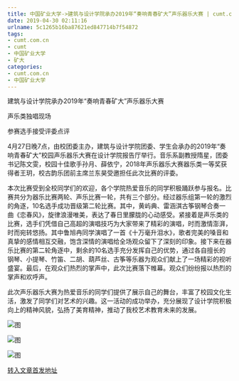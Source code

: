 ```yaml
---
title: 中国矿业大学->建筑与设计学院承办2019年“奏响青春矿大”声乐器乐大赛 | cumt.com.cn
date: 2019-04-30 02:11:16
urlname: 5c1265b16ba87621ed847714b7f54872
tags: 
- cumt.com.cn
- cumt
- 中国矿业大学
- 矿大
categories:
- cumt.com.cn
- 中国矿业大学
---
```


建筑与设计学院承办2019年“奏响青春矿大”声乐器乐大赛

声乐类独唱现场

参赛选手接受评委点评

4月27日晚7点，由校团委主办，建筑与设计学院团委、学生会承办的2019年“奏响青春矿大”校园声乐器乐大赛在设计学院报告厅举行。音乐系副教授隋星，团委书记陈文雯，校园十佳歌手孙月、薛依宁，2018年声乐器乐大赛器乐类一等奖获得者王玥，校古韵乐团前主席兰东昊受邀担任此次比赛的评委。

本次比赛受到全校同学们的欢迎，各个学院热爱音乐的同学积极踊跃参与报名。比赛共分为器乐比赛两轮、声乐比赛一轮，共有三个部分。经过器乐组第一轮的激烈的角逐，10名选手成功晋级第二轮比赛。其中，黄屿典、雷涵淇古筝钢琴合奏一曲《恋春风》，旋律浪漫唯美，表达了春日里朦胧的心动感受。紧接着是声乐类的比赛，选手们凭借自己高超的演唱技巧为大家带来了精彩的演唱，时而激情澎湃，时而宛转悠扬。其中鲁旭冉同学演唱了一首《十万毫升泪水》，歌者完美的嗓音和真挚的感情相互交融，饱含深情的演唱给全场观众留下了深刻的印象。接下来在器乐比赛的第二轮角逐中，剩余的10名选手充分发挥自己的优势，通过各自擅长的钢琴、小提琴、竹笛、二胡、葫芦丝、古筝等乐器为观众们献上了一场精彩的视听盛宴。最后，在观众们热烈的掌声中，此次比赛落下帷幕。观众们纷纷报以热烈的掌声和欢呼声。

此次声乐器乐大赛为热爱音乐的同学们提供了展示自己的舞台，丰富了校园文化生活，激发了同学们对艺术的兴趣。这一活动的成功举办，充分展现了设计学院积极向上的精神风貌，弘扬了美育精神，推动了我校艺术教育未来的发展。

![图](http://xwzx.cumt.edu.cn/_upload/article/images/54/20/5bb23fb948c896262ce33ab546a7/a354a2c3-facd-49ae-9ec0-0cd4528c8233.jpg)

![图](http://xwzx.cumt.edu.cn/_upload/article/images/54/20/5bb23fb948c896262ce33ab546a7/d253cb07-757b-407b-b8c7-57888406cb36.jpg)

![图](http://xwzx.cumt.edu.cn/_upload/article/images/54/20/5bb23fb948c896262ce33ab546a7/1b73cf60-4cff-481c-9fb1-e4cb146364a9.jpg)

[转入文章首发地址](http://xwzx.cumt.edu.cn/f8/6c/c513a522348/page.htm)